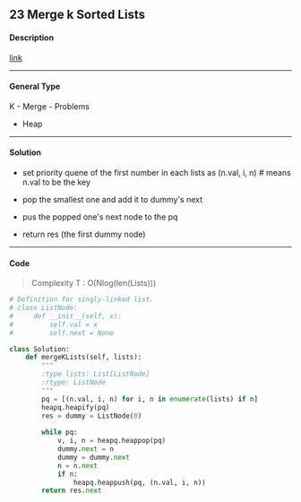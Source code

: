 ## 23 Merge k Sorted Lists

#### Description

[link](https://leetcode.com/problems/merge-k-sorted-lists/description/)

---

#### General Type

K - Merge - Problems

- Heap

---

#### Solution

- set priority quene of the first number in each lists as (n.val, i, n) # means n.val to be the key

- pop the smallest one and add it to dummy's next

- pus the popped one's next node to the pq

- return res (the first dummy node)

---

#### Code

> Complexity T : O(Nlog(len(Lists)))

```python
# Definition for singly-linked list.
# class ListNode:
#     def __init__(self, x):
#         self.val = x
#         self.next = None

class Solution:
    def mergeKLists(self, lists):
        """
        :type lists: List[ListNode]
        :rtype: ListNode
        """
        pq = [(n.val, i, n) for i, n in enumerate(lists) if n]
        heapq.heapify(pq)
        res = dummy = ListNode(0)
        
        while pq:
            v, i, n = heapq.heappop(pq)
            dummy.next = n
            dummy = dummy.next
            n = n.next
            if n:
                heapq.heappush(pq, (n.val, i, n))
        return res.next
```
